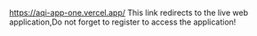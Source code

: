 https://aqi-app-one.vercel.app/
This link redirects to the live web application,Do not forget to register to access the application!
